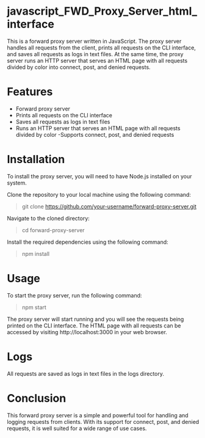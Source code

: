 # javascript_FWD_Proxy_Server_html_interface
This is a forward proxy server written in JavaScript. The proxy server handles all requests from the client, prints all requests on the CLI interface, and saves all requests as logs in text files. At the same time, the proxy server runs an HTTP server that serves an HTML page with all requests divided by color into connect, post, and denied requests.

# Features

- Forward proxy server
- Prints all requests on the CLI interface
- Saves all requests as logs in text files
- Runs an HTTP server that serves an HTML page with all requests divided by color
 -Supports connect, post, and denied requests

# Installation

To install the proxy server, you will need to have Node.js installed on your system.

Clone the repository to your local machine using the following command:

> git clone https://github.com/your-username/forward-proxy-server.git

Navigate to the cloned directory:

> cd forward-proxy-server

Install the required dependencies using the following command:

> npm install

# Usage

To start the proxy server, run the following command:

> npm start

The proxy server will start running and you will see the requests being printed on the CLI interface. The HTML page with all requests can be accessed by visiting http://localhost:3000 in your web browser.

# Logs

All requests are saved as logs in text files in the logs directory.

# Conclusion

This forward proxy server is a simple and powerful tool for handling and logging requests from clients. With its support for connect, post, and denied requests, it is well suited for a wide range of use cases.


